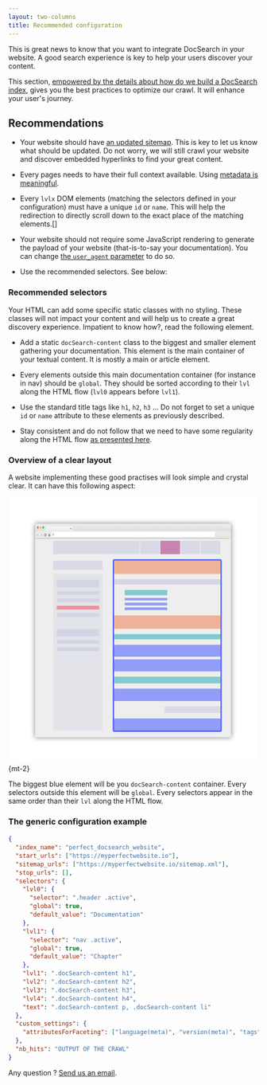 ```yaml
---
layout: two-columns
title: Recommended configuration
---
```


This is great news to know that you want to integrate DocSearch in your website.
A good search experience is key to help your users discover your content.

This section, [empowered by the details about how do we build a DocSearch
index][1], gives you the best practices to optimize our crawl. It will enhance
your user's journey.

## Recommendations

- Your website should have [an updated sitemap][2]. This is key to let us know
  what should be updated. Do not worry, we will still crawl your website and
  discover embedded hyperlinks to find your great content.

- Every pages needs to have their full context available. Using [metadata is
  meaningful][3].

- Every `lvlx` DOM elements (matching the selectors defined in your
  configuration) must have a unique `id` or `name`. This will help the
  redirection to directly scroll down to the exact place of the matching
  elements.\[]

- Your website should not require some JavaScript rendering to generate the
  payload of your website (that-is-to-say your documentation). You can change
  [the `user_agent` parameter][4] to do so.

- Use the recommended selectors. See below:

### Recommended selectors

Your HTML can add some specific static classes with no styling. These classes
will not impact your content and will help us to create a great discovery
experience. Impatient to know how?, read the following element.

- Add a static `docSearch-content` class to the biggest and smaller element
  gathering your documentation. This element is the main container of your
  textual content. It is mostly a main or article element.

- Every elements outside this main documentation container (for instance in nav)
  should be `global`. They should be sorted according to their `lvl` along the
  HTML flow (`lvl0` appears before `lvl1`).

- Use the standard title tags like `h1`, `h2`, `h3` ... Do not forget to set a
  unique `id` or `name` attribute to these elements as previously described.

- Stay consistent and do not follow that we need to have some regularity along
  the HTML flow [as presented here][1].

### Overview of a clear layout

A website implementing these good practises will look simple and crystal clear.
It can have this following aspect:

![Recommended layout for your page][5] {mt-2}

The biggest blue element will be you `docSearch-content` container. Every
selectors outside this element will be `global`. Every selectors appear in the
same order than their `lvl` along the HTML flow.

### The generic configuration example

```json
{
  "index_name": "perfect_docsearch_website",
  "start_urls": ["https://myperfectwebsite.io"],
  "sitemap_urls": ["https://myperfectwebsite.io/sitemap.xml"],
  "stop_urls": [],
  "selectors": {
    "lvl0": {
      "selector": ".header .active",
      "global": true,
      "default_value": "Documentation"
    },
    "lvl1": {
      "selector": "nav .active",
      "global": true,
      "default_value": "Chapter"
    },
    "lvl1": ".docSearch-content h1",
    "lvl2": ".docSearch-content h2",
    "lvl3": ".docSearch-content h3",
    "lvl4": ".docSearch-content h4",
    "text": ".docSearch-content p, .docSearch-content li"
  },
  "custom_settings": {
    "attributesForFaceting": ["language(meta)", "version(meta)", "tags"]
  },
  "nb_hits": "OUTPUT OF THE CRAWL"
}
```

Any question ? [Send us an email][6].

[1]: ./how-do-we-build-an-index.html
[2]: https://www.sitemaps.org/
[3]: https://developer.mozilla.org/en-US/docs/Web/HTML/Element/meta
[4]: ./config-file.html
[5]: ./assets/proper_layout.png
[6]: mailto:docsearch@algolia.com
